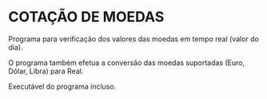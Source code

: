 # COTAÇÃO DE MOEDAS

Programa para verificação dos valores das moedas em tempo real (valor do dia).

O programa também efetua a conversão das moedas suportadas (Euro, Dólar, Libra) para Real.

Executável do programa incluso.
